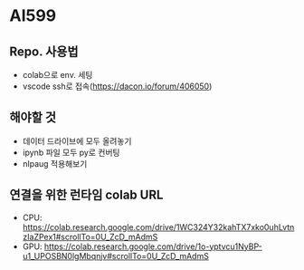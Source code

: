 # AI599

## Repo. 사용법
- colab으로 env. 세팅
- vscode ssh로 접속(https://dacon.io/forum/406050)

## 해야할 것
- 데이터 드라이브에 모두 올려놓기
- ipynb 파일 모두 py로 컨버팅
- nlpaug 적용해보기

## 연결을 위한 런타임 colab URL
- CPU: https://colab.research.google.com/drive/1WC324Y32kahTX7xko0uhLvtnzIaZPex1#scrollTo=0U_ZcD_mAdmS
- GPU: https://colab.research.google.com/drive/1o-yptvcu1NyBP-u1_UPOSBN0lgMbqnjv#scrollTo=0U_ZcD_mAdmS